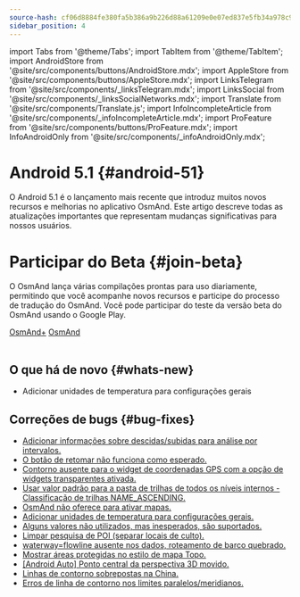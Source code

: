 ```yaml
---
source-hash: cf06d8884fe380fa5b386a9b226d88a61209e0e07ed837e5fb34a978c9f1aade
sidebar_position: 4
---
```

import Tabs from '@theme/Tabs';
import TabItem from '@theme/TabItem';
import AndroidStore from '@site/src/components/buttons/AndroidStore.mdx';
import AppleStore from '@site/src/components/buttons/AppleStore.mdx';
import LinksTelegram from '@site/src/components/_linksTelegram.mdx';
import LinksSocial from '@site/src/components/_linksSocialNetworks.mdx';
import Translate from '@site/src/components/Translate.js';
import InfoIncompleteArticle from '@site/src/components/_infoIncompleteArticle.mdx';
import ProFeature from '@site/src/components/buttons/ProFeature.mdx';
import InfoAndroidOnly from '@site/src/components/_infoAndroidOnly.mdx';  



# Android 5.1 {#android-51}

O Android 5.1 é o lançamento mais recente que introduz muitos novos recursos e melhorias no aplicativo OsmAnd. Este artigo descreve todas as atualizações importantes que representam mudanças significativas para nossos usuários.

# Participar do Beta {#join-beta}

O OsmAnd lança várias compilações prontas para uso diariamente, permitindo que você acompanhe novos recursos e participe do processo de tradução do OsmAnd. Você pode participar do teste da versão beta do OsmAnd usando o Google Play.

<div class="button-row">
  <a class="button button--active" href="https://play.google.com/apps/testing/net.osmand.plus">OsmAnd+</a>
  <a class="button button--active" href="https://play.google.com/apps/testing/net.osmand">OsmAnd</a>
</div>  

<br/>


## O que há de novo {#whats-new}

- Adicionar unidades de temperatura para configurações gerais


## Correções de bugs {#bug-fixes}

- [Adicionar informações sobre descidas/subidas para análise por intervalos.](https://github.com/osmandapp/OsmAnd-Issues/issues/2878)
- [O botão de retomar não funciona como esperado.](https://github.com/osmandapp/OsmAnd/issues/21842)
- [Contorno ausente para o widget de coordenadas GPS com a opção de widgets transparentes ativada.](https://github.com/osmandapp/OsmAnd/issues/22258)
- [Usar valor padrão para a pasta de trilhas de todos os níveis internos - Classificação de trilhas NAME_ASCENDING.](https://github.com/osmandapp/OsmAnd/issues/22256)
- [OsmAnd não oferece para ativar mapas.](https://github.com/osmandapp/OsmAnd/issues/21302)
- [Adicionar unidades de temperatura para configurações gerais.](https://github.com/osmandapp/OsmAnd-Issues/issues/2792)
- [Alguns valores não utilizados, mas inesperados, são suportados.](https://github.com/osmandapp/OsmAnd/issues/22103)
- [Limpar pesquisa de POI (separar locais de culto).](https://github.com/osmandapp/OsmAnd/issues/21972)
- [waterway=flowline ausente nos dados, roteamento de barco quebrado.](https://github.com/osmandapp/OsmAnd/issues/22512)
- [Mostrar áreas protegidas no estilo de mapa Topo.](https://github.com/osmandapp/OsmAnd/issues/22168)
- [[Android Auto] Ponto central da perspectiva 3D movido.](https://github.com/osmandapp/OsmAnd/issues/22304)
- [Linhas de contorno sobrepostas na China.](https://github.com/osmandapp/OsmAnd/issues/22434)
- [Erros de linha de contorno nos limites paralelos/meridianos.](https://github.com/osmandapp/OsmAnd/issues/21738)